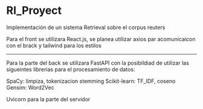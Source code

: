 # RI_Proyect
Implementación de un sistema Retrieval sobre el corpus reuters



Para el front se utilizara React.js, se planea utilizar axios par acomunicaicon con el brack  y tailwind para los estilos 

------------------
Para la parte del back se utilizara FastAPI con la posibildiad de utilizar las sigueintes librerias para el procesamiento de datos:

SpaCy: limpiza, tokenizacion stemming
Scikit-learn: TF_IDF, coseno 
Gensim: Word2Vec

Uvicorn para la parte del servidor 

